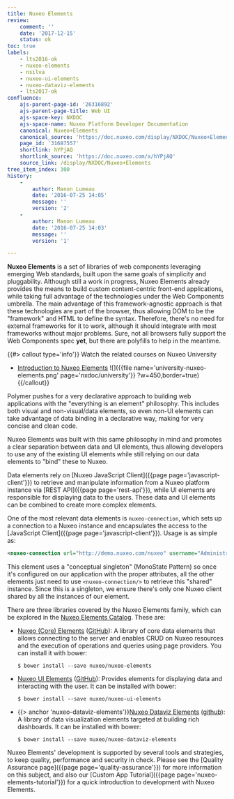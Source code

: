```yaml
---
title: Nuxeo Elements
review:
    comment: ''
    date: '2017-12-15'
    status: ok
toc: true
labels:
    - lts2016-ok
    - nuxeo-elements
    - nsilva
    - nuxeo-ui-elements
    - nuxeo-dataviz-elements
    - lts2017-ok
confluence:
    ajs-parent-page-id: '26316892'
    ajs-parent-page-title: Web UI
    ajs-space-key: NXDOC
    ajs-space-name: Nuxeo Platform Developer Documentation
    canonical: Nuxeo+Elements
    canonical_source: 'https://doc.nuxeo.com/display/NXDOC/Nuxeo+Elements'
    page_id: '31687557'
    shortlink: hYPjAQ
    shortlink_source: 'https://doc.nuxeo.com/x/hYPjAQ'
    source_link: /display/NXDOC/Nuxeo+Elements
tree_item_index: 300
history:
    -
        author: Manon Lumeau
        date: '2016-07-25 14:05'
        message: ''
        version: '2'
    -
        author: Manon Lumeau
        date: '2016-07-25 14:03'
        message: ''
        version: '1'

---
```

**Nuxeo Elements** is a set of libraries of web components leveraging emerging Web standards, built upon the same goals
of simplicity and pluggability. Although still a work in progress, Nuxeo Elements already provides the means to build custom
content-centric front-end applications, while taking full advantage of the technologies under the Web Components umbrella.
The main advantage of this framework-agnostic approach is that these technologies are part of the browser, thus allowing
DOM to be the "framework" and HTML to define the syntax. Therefore, there's no need for external frameworks for it to work,
although it should integrate with most frameworks without major problems. Sure, not all browsers fully support the Web Components spec **yet**, but there are polyfills to help in the meantime.

{{#> callout type='info'}}
Watch the related courses on Nuxeo University
- [Introduction to Nuxeo Elements](https://university.nuxeo.com/learn/public/course/view/elearning/79/introduction-to-nuxeo-elements)
![]({{file name='university-nuxeo-elements.png' page='nxdoc/university'}} ?w=450,border=true)
{{/callout}}

Polymer pushes for a very declarative approach to building web applications with the "everything is an element" philosophy.
This includes both visual and non-visual/data elements, so even non-UI elements can take advantage of data binding in a
declarative way, making for very concise and clean code.

Nuxeo Elements was built with this same philosophy in mind and promotes a clear separation between data and UI elements,
thus allowing developers to use any of the existing UI elements while still relying on our data elements to "bind" these to Nuxeo.

Data elements rely on [Nuxeo JavaScript Client]({{page page='javascript-client'}}) to retrieve and manipulate information
from a Nuxeo platform instance via [REST API]({{page page='rest-api'}}), while UI elements are responsible for displaying
data to the users. These data and UI elements can be combined to create more complex elements.

One of the most relevant data elements is `nuxeo-connection`, which sets up a connection to a Nuxeo instance and encapsulates
the access to the [JavaScript Client]({{page page='javascript-client'}}). Usage is as simple as:

```xml
<nuxeo-connection url="http://demo.nuxeo.com/nuxeo" username="Administrator" password="Administrator">
```

This element uses a "conceptual singleton" (MonoState Pattern) so once it's configured on our application with the proper
attributes, all the other elements just need to use `<nuxeo-connection/>` to retrieve this "shared" instance. Since this
is a singleton, we ensure there's only one Nuxeo client shared by all the instances of our element.

There are three libraries covered by the Nuxeo Elements family, which can be explored in the [Nuxeo Elements Catalog](https://www.webcomponents.org/author/nuxeo).
These are:

- [Nuxeo (Core) Elements](https://www.webcomponents.org/element/nuxeo/nuxeo-elements) ([GitHub](https://github.com/nuxeo/nuxeo-elements)):
  A library of core data elements that allows connecting to the server and enables CRUD on Nuxeo resources and the execution
  of operations and queries using page providers. You can install it with bower:
  ```
  $ bower install --save nuxeo/nuxeo-elements
  ```
- [Nuxeo UI Elements](https://www.webcomponents.org/element/nuxeo/nuxeo-ui-elements) ([GitHub](https://github.com/nuxeo/nuxeo-ui-elements)):
  Provides elements for displaying data and interacting with the user. It can be installed with bower:
  ```
  $ bower install --save nuxeo/nuxeo-ui-elements
  ```
- {{> anchor 'nuxeo-dataviz-elements'}}[Nuxeo Dataviz Elements](https://www.webcomponents.org/element/nuxeo/nuxeo-dataviz-elements) ([github](https://github.com/nuxeo/nuxeo-dataviz-elements)):
  A library of data visualization elements targeted at building rich dashboards. It can be installed with bower:
  ```
  $ bower install --save nuxeo/nuxeo-dataviz-elements
  ```
Nuxeo Elements' development is supported by several tools and strategies, to keep quality, performance and security in check.
Please see the [Quality Assurance page]({{page page='quality-assurance'}}) for more information on this subject, and
also our [Custom App Tutorial]({{page page='nuxeo-elements-tutorial'}}) for a quick introduction to development with Nuxeo Elements.
